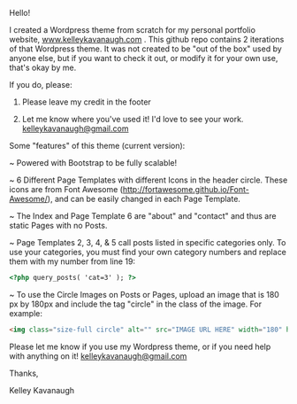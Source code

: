 Hello!

I created a Wordpress theme from scratch for my personal portfolio website, www.kelleykavanaugh.com . This github repo contains 2 iterations of that Wordpress theme. It was not created to be "out of the box" used by anyone else, but if you want to check it out, or modify it for your own use, that's okay by me. 

If you do, please:

1. Please leave my credit in the footer

2. Let me know where you've used it! I'd love to see your work. kelleykavanaugh@gmail.com

Some "features" of this theme (current version):

~ Powered with Bootstrap to be fully scalable!

~ 6 Different Page Templates with different Icons in the header circle. These icons are from Font Awesome (http://fortawesome.github.io/Font-Awesome/), and can be easily changed in each Page Template.

~ The Index and Page Template 6 are "about" and "contact" and thus are static Pages with no Posts.

~ Page Templates 2, 3, 4, & 5 call posts listed in specific categories only. To use your categories, you must find your own category numbers and replace them with my number from line 19:
```html
<?php query_posts( 'cat=3' ); ?>
```
~ To use the Circle Images on Posts or Pages, upload an image that is 180 px by 180px and include the tag "circle" in the class of the image. For example:
```html
<img class="size-full circle" alt="" src="IMAGE URL HERE" width="180" height="180" />
```
Please let me know if you use my Wordpress theme, or if you need help with anything on it! kelleykavanaugh@gmail.com

Thanks,

Kelley Kavanaugh